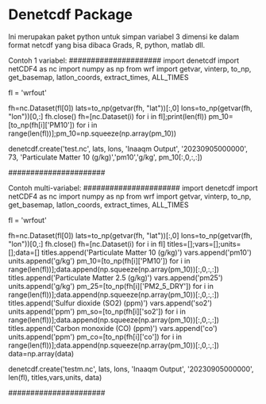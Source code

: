 # Denetcdf Package

Ini merupakan paket python untuk simpan variabel 3 dimensi ke dalam format netcdf yang bisa dibaca Grads, R, python, matlab dll.

Contoh 1 variabel:
#####################
import denetcdf
import netCDF4 as nc
import numpy as np
from wrf import getvar, vinterp, to_np, get_basemap, latlon_coords, extract_times, ALL_TIMES

fl = 'wrfout'

fh=nc.Dataset(fl[0])
lats=to_np(getvar(fh, "lat"))[:,0]
lons=to_np(getvar(fh, "lon"))[0,:]
fh.close()
fh=[nc.Dataset(i) for i in fl];print(len(fl))
pm_10=[to_np(fh[i]['PM10']) for i in range(len(fl))];pm_10=np.squeeze(np.array(pm_10))

denetcdf.create('test.nc', lats, lons, 'Inaaqm Output', '20230905000000', 73, 'Particulate Matter 10 (g/kg)','pm10','g/kg', pm_10[:,0,:,:])

######################

Contoh multi-variabel:
######################
import denetcdf
import netCDF4 as nc
import numpy as np
from wrf import getvar, vinterp, to_np, get_basemap, latlon_coords, extract_times, ALL_TIMES

fl = 'wrfout'

fh=nc.Dataset(fl[0])
lats=to_np(getvar(fh, "lat"))[:,0]
lons=to_np(getvar(fh, "lon"))[0,:]
fh.close()
fh=[nc.Dataset(i) for i in fl]
titles=[];vars=[];units=[];data=[]
titles.append('Particulate Matter 10 (g/kg)')
vars.append('pm10')
units.append('g/kg')
pm_10=[to_np(fh[i]['PM10']) for i in range(len(fl))];data.append(np.squeeze(np.array(pm_10))[:,0,:,:])
titles.append('Particulate Matter 2.5 (g/kg)')
vars.append('pm25')
units.append('g/kg')
pm_25=[to_np(fh[i]['PM2_5_DRY']) for i in range(len(fl))];data.append(np.squeeze(np.array(pm_10))[:,0,:,:])
titles.append('Sulfur dioxide (SO2) (ppm)')
vars.append('so2')
units.append('ppm')
pm_so=[to_np(fh[i]['so2']) for i in range(len(fl))];data.append(np.squeeze(np.array(pm_10))[:,0,:,:])
titles.append('Carbon monoxide (CO) (ppm)')
vars.append('co')
units.append('ppm')
pm_co=[to_np(fh[i]['co']) for i in range(len(fl))];data.append(np.squeeze(np.array(pm_10))[:,0,:,:])
data=np.array(data)

denetcdf.create('testm.nc', lats, lons, 'Inaaqm Output', '20230905000000', len(fl), titles,vars,units, data)

######################
